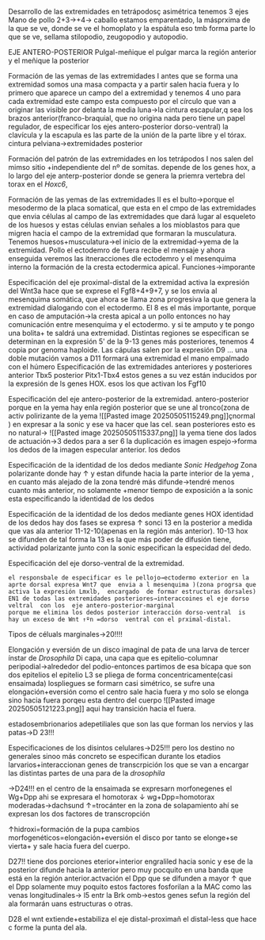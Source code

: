 Desarrollo de las extremidades en tetrápodosç
asimétrica
tenemos 3 ejes
Mano de 
pollo
	2+3→+4→
caballo
estamos emparentado, la másprxima  de la que se ve, donde se ve el homoplato y la  espátula eso tmb forma parte lo que  se ve, sellama stilopodio, zeugopodio  y autopodio.

EJE  ANTERO-POSTERIOR Pulgal-meñique
el pulgar marca la región anterior y el meñique la posterior

Formación de las yemas de las extremidades I
antes  que se forma una extremidad somos una masa compacta y a partir salen hacia fuera y lo primero que aparece un campo del a extremidad y tenemos 4
	uno para cada extremidad este campo esta compuesto por el círculo que van a originar las visible
	por delanta la media  luna→la cintura  escapular,q sea los brazos anterior(franco-braquial, que no origina nada pero tiene un papel regulador, de especificar los ejes antero-posterior dorso-ventral)
		la clavícula y la escapula es las parte de la unión de la parte libre y el tórax.
	cintura pelviana→extremidades posterior 

Formación del patrón de las extremidades en los tetrápodos I
	nos salen del mimso sitio +independiente del nº de somitas.
	depende de los genes hox, a lo largo del eje anterp-posterior
	donde se genera la priemra vertebra del torax en el *Hoxc6*,

Formación de las yemas de las extremidades II
	es el bulto→porque el mesodermo de la placa somatical, que esta en el cmpo de las extremidades que envia células al campo de las extremidades que dará lugar al esqueleto de los huesos y estas células envian señales a los mioblastos para que migren hacia el campo de la extremidad que formaran la musculatura.
		Tenemos huesos+musculatura→el inicio de la extremidad→yema de la extremidad.
	Pollo
		el ectodemro de fuera recibe el mensaje y ahora enseguida veremos las itneracciones dle ectodemro y el mesenquima interno
			la formación  de la cresta ectodermica apical.
	Funciones→imporante 

Especificación del eje proximal-distal de la extremidad
	activa la expresión del Wnt3a hace que se exprese el Fgf8+4+9+7, y se los envia al mesenquima somática, que ahora se llama zona progresiva la que genera  la extremidad dialogando con el ectodermo.
	El 8 es el más importante, porque en caso de amputación→la cresta apical a un pollo entonces no hay comunicación entre mesenquima y el ectodermo.
	y  si te amputo y te pongo una bolita+ te saldrá una extremidad.
Distintas regiones
	se especifican se determinan en la expresión 5' de la 9-13 genes más posteriores, tenemos 4 copia por genoma haploide.
	Las cápulas salen por la expresión D9
	...
		una doble mutación vamos a D11 formará una extremidad el mano empalmado con el húmero
Especificación  de las extremidades anteriores y posteriores
	anterior Tbx5
	posterior Pitx1-Tbx4
	estos genes a su vez están inducidos por la expresión de ls genes HOX.
		esos los que activan los Fgf10

Especificación del eje antero-posterior de la extremidad.
	antero-posterior
		porque en la yema hay enla región posterior que se une al tronco(zona de activ polirizante de la yema 
		![[Pasted image 20250505115249.png]]çnormal )
			en expresar a la sonic
				y  ese va hacer que las cel. sean posteriores
			esto es no natural→
![[Pasted image 20250505115337.png]]
	la  yema tiene  dos lados de actuación→3  dedos  para a ser 6 
	la duplicación  es imagen espejo→forma los dedos de la imagen especular anterior.
	los dedos 

Especificación de la identidad de los dedos mediante *Sonic Hedgehog*
Zona  polarizante donde  hay ↑  y estan difunde hacia la parte interior de la yema , en cuanto más alejado de la zona tendré más
difunde→tendré menos cuanto más anterior, no solamente +menor tiempo de exposición a la sonic 
	esta especificando la identidad de los dedos

Especificación de  la identidad de los dedos mediante genes HOX
	identidad de los dedos
	hay dos fases se expresa ↑ sonci  13 en la posterior a medida que  vas  ala anterior 11-12-10(apenas en la región más anterior).
	10-13  hox se difunden de tal forma  la 13 es la que más poder de difusión tiene, actividad polarizante
	junto con la sonic especifican la especidad del dedo.

Especificación del eje dorso-ventral de la extremidad.

	el responsbale de especificar es le pellojo→ectodermo exterior en la aprte dorsal expresa Wnt7 que  envia a l mesenquima )(zona progrsa que activa la expresión Lmxlb,  encargado  de formar estructuras dorsales)
	EN1 de todas las extremidades posteriores→interaccoines el eje dorso veltral  con los  eje antero-posterior-marginal
	porque me elimina los dedos posterior interacción dorso-ventral  is hay un exceso de Wnt ↑ºn =dorso  ventral con el prximal-distal.

Tipos de céluals marginales→20!!!!

Elongación  y eversión de un  disco  imaginal de pata de una larva de tercer ínstar de *Drosophila*
Di capa, una capa que es epitelio-columnar 
	peripodial→alrededor del podio-entonces partimos de esa bícapa que son dos epitelios
		el epitelio L3 se pliega de forma concentricamente(casi ensaimada) lospliegues se formarn casi simétrico, se sufre una  elongación+eversión como el centro sale hacia fuera y mo solo se elonga sino hacia fuera porqeu esta dentro del cuerpo
		![[Pasted image 20250505121223.png]]
			aqui hay transición hacia el fuera.

estadosembrionarios adepetiliales  que  son las que forman los nervios y las patas→D 23!!!

Especificaciones de los disintos celulares→D25!!!
	pero los destino no generales sinoo más concreto se especifican durante  los etadios larvarios+interaccionan genes de transcrpición los que se van a encargar  las distintas partes de una para de la *drosophila*

→D24!!!
en el centro de la ensaimada se expresarn morfonegenes el Wg+Dpp
ahi se expresara el homotorax
	↓ wg+Dpp=homotorax
	moderadas→dachsund
	↑=trocánter
en la zona de solapamiento ahí se expresan los dos factores de transcropción


↑hidroxi=formación de la pupa
	cambios morfogenéticos=elongación+eversión
		el disco por tanto se elonge+se vierta+ y sale hacia fuera del cuerpo.

D27!!
tiene dos porciones
	eterior+interior
	engraliled hacia sonic  y ese  de la posterior difunde hacia la anterior pero muy pocquito en una banda que está en la región anterior.actvación  el Dpp que se difunden  a mayor ↑ que el Dpp solamente muy poquito estos factores fosforilan a la MAC
como las venas longitudinales→
l5 entr la Brk omb→estos genes sefun  la región del ala formarán uans estructuras o otras.

D28
el wnt extiende+estabiliza el eje  distal-proximañ el distal-less que hace c forme la punta del ala.
